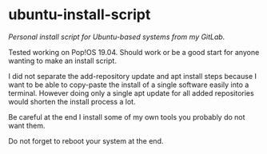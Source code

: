 # ubuntu-install-script

_Personal install script for Ubuntu-based systems from my GitLab._

Tested working on Pop!OS 19.04. Should work or be a good start for anyone wanting to make an install script.

I did not separate the add-repository update and apt install steps because I want to be able to copy-paste the install of a single software easily into a terminal. However doing only a single apt update for all added repositories would shorten the install process a lot.

Be careful at the end I install some of my own tools you probably do not want them.

Do not forget to reboot your system at the end.
